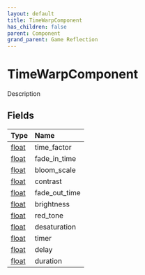 ```yaml
---
layout: default
title: TimeWarpComponent
has_children: false
parent: Component
grand_parent: Game Reflection
---
```

# TimeWarpComponent
Description 

## Fields

| Type | Name |
|:-------------|:--------------|
| [float](/docs/game-reflection/components/float) | time_factor |
| [float](/docs/game-reflection/components/float) | fade_in_time |
| [float](/docs/game-reflection/components/float) | bloom_scale |
| [float](/docs/game-reflection/components/float) | contrast |
| [float](/docs/game-reflection/components/float) | fade_out_time |
| [float](/docs/game-reflection/components/float) | brightness |
| [float](/docs/game-reflection/components/float) | red_tone |
| [float](/docs/game-reflection/components/float) | desaturation |
| [float](/docs/game-reflection/components/float) | timer |
| [float](/docs/game-reflection/components/float) | delay |
| [float](/docs/game-reflection/components/float) | duration |

